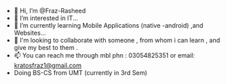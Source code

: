 - 👋 Hi, I’m @Fraz-Rasheed
- 👀 I’m interested in IT...
- 🌱 I’m currently learning Mobile Applications (native -android) ,and Websites...
- 💞️ I'm looking to collaborate with someone , from whom i can learn , and give my best to them .
- 📫 You can reach me through mbl phn : 03054825351 or email: kratosfraz1@gmail.com
- Doing BS-CS from UMT (currently in 3rd Sem)


<!---
Fraz-Rasheed/Fraz-Rasheed is a ✨ special ✨ repository because its `README.md` (this file) appears on your GitHub profile.
You can click the Preview link to take a look at your changes.
--->

